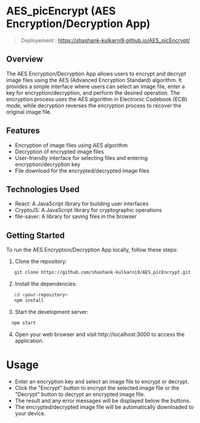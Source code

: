 # AES_picEncrypt (AES Encryption/Decryption App)

> Deployement : https://shashank-kulkarni9.github.io/AES_picEncrypt/

## Overview

The AES Encryption/Decryption App allows users to encrypt and decrypt image files using the AES (Advanced Encryption Standard) algorithm. It provides a simple interface where users can select an image file, enter a key for encryption/decryption, and perform the desired operation. The encryption process uses the AES algorithm in Electronic Codebook (ECB) mode, while decryption reverses the encryption process to recover the original image file.

## Features

- Encryption of image files using AES algorithm
- Decryption of encrypted image files
- User-friendly interface for selecting files and entering encryption/decryption key
- File download for the encrypted/decrypted image files

## Technologies Used

- React: A JavaScript library for building user interfaces
- CryptoJS: A JavaScript library for cryptographic operations
- file-saver: A library for saving files in the browser

## Getting Started

To run the AES Encryption/Decryption App locally, follow these steps:

1. Clone the repository:
```bash
   git clone https://github.com/shashank-kulkarni9/AES_picEncrypt.git
```
2. Install the dependencies:
```bash
   cd <your-repository>
   npm install
```
3. Start the development server:
 ```bash
   npm start
 ```
4. Open your web browser and visit http://localhost:3000 to access the application.

# Usage

- Enter an encryption key and select an image file to encrypt or decrypt.
- Click the "Encrypt" button to encrypt the selected image file or the "Decrypt" button to decrypt an encrypted image file.
- The result and any error messages will be displayed below the buttons.
- The encrypted/decrypted image file will be automatically downloaded to your device.
